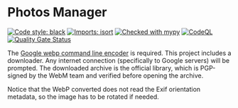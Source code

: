# Photos Manager

[![Code style: black](https://img.shields.io/badge/code%20style-black-000000.svg)](https://github.com/psf/black) [![Imports: isort](https://img.shields.io/badge/%20imports-isort-%231674b1?style=flat&labelColor=ef8336)](https://pycqa.github.io/isort/) [![Checked with mypy](https://camo.githubusercontent.com/34b3a249cd6502d0a521ab2f42c8830b7cfd03fa/687474703a2f2f7777772e6d7970792d6c616e672e6f72672f7374617469632f6d7970795f62616467652e737667)](https://mypy.readthedocs.io/en/stable/introduction.html "Mypy is an optional static type checker for Python") [![CodeQL](https://github.com/coffeacloudberry/PhotosManagerCLI/workflows/CodeQL/badge.svg)](https://github.com/coffeacloudberry/PhotosManagerCLI/actions/workflows/codeql-analysis.yml) [![Quality Gate Status](https://sonarcloud.io/api/project_badges/measure?project=coffeacloudberry_PhotosManagerCLI&metric=alert_status)](https://sonarcloud.io/summary/new_code?id=coffeacloudberry_PhotosManagerCLI)

The [Google webp command line encoder](https://developers.google.com/speed/webp/docs/using) is required. This project includes a downloader. Any internet connection (specifically to Google servers) will be prompted. The downloaded archive is the official library, which is PGP-signed by the WebM team and verified before opening the archive.

Notice that the WebP converted does not read the Exif orientation metadata, so the image has to be rotated if needed.
